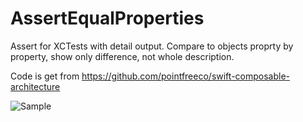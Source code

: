 # AssertEqualProperties

Assert for XCTests with detail output. Compare to objects proprty by property, show only difference, not whole description. 

Code is get from https://github.com/pointfreeco/swift-composable-architecture

![Sample](https://github.com/akaDuality/AssertEqualProperties/blob/main/1pbfeitricsu0cx6bghv2-chpco.png)
